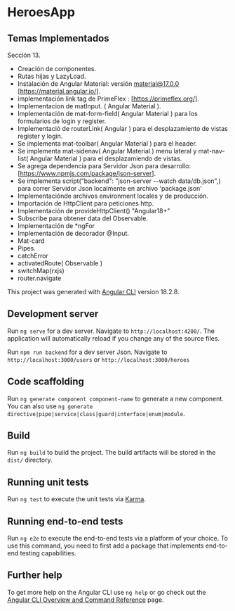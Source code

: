 # HeroesApp

## Temas Implementados

Sección 13.

- Creación de componentes.
- Rutas hijas y LazyLoad.
- Instalación de Angular Material: versión material@17.0.0 [https://material.angular.io/].
- implementación link tag de PrimeFlex : [https://primeflex.org/].
- Implementacion de matInput. ( Angular Material ).
- Implementación de mat-form-field( Angular Material ) para los formularios de login y register.
- Implementació de routerLink( Angular ) para el desplazamiento de vistas register y login.
- Se implementa mat-toolbar( Angular Material ) para el header.
- Se implementa mat-sidenav( Angular Material ) menu lateral y mat-nav-list( Angular Material ) para el desplazamiendo de vistas.
- Se agrega dependencia para Servidor Json para desarrollo: [https://www.npmjs.com/package/json-server].
- Se implementa script("backend": "json-server --watch data/db.json",) para correr Servidor Json localmente en archivo 'package.json'
- Implementaciónde archivos environment locales y de producción.
- Importación de HttpClient para peticiones http.
- Implementación de provideHttpClient() "Angular18+"
- Subscribe para obtener data del Observable.
- Implementación de *ngFor
- Implementación de decorador @Input.
- Mat-card
- Pipes.
- catchError
- activatedRoute( Observable )
- switchMap(rxjs)
- router.navigate

This project was generated with [Angular CLI](https://github.com/angular/angular-cli) version 18.2.8.

## Development server

Run `ng serve` for a dev server. Navigate to `http://localhost:4200/`. The application will automatically reload if you change any of the source files.

Run `npm run backend` for a dev server Json. Navigate to `http://localhost:3000/users` or `http://localhost:3000/heroes`

## Code scaffolding

Run `ng generate component component-name` to generate a new component. You can also use `ng generate directive|pipe|service|class|guard|interface|enum|module`.

## Build

Run `ng build` to build the project. The build artifacts will be stored in the `dist/` directory.

## Running unit tests

Run `ng test` to execute the unit tests via [Karma](https://karma-runner.github.io).

## Running end-to-end tests

Run `ng e2e` to execute the end-to-end tests via a platform of your choice. To use this command, you need to first add a package that implements end-to-end testing capabilities.

## Further help

To get more help on the Angular CLI use `ng help` or go check out the [Angular CLI Overview and Command Reference](https://angular.dev/tools/cli) page.

